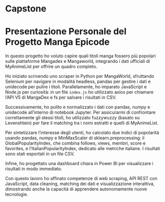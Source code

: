 # Capstone
# Presentazione Personale del Progetto Manga Epicode

In questo progetto ho voluto capire quali titoli manga fossero più popolari sulle piattaforme Mangadex e Mangaworld, integrando i dati ufficiali di MyAnimeList per offrire un quadro completo.

Ho iniziato scrivendo uno scraper in Python per MangaWorld, sfruttando Selenium per navigare in modalità headless, pandas per gestire i dati e unidecode per pulire i titoli. Parallelamente, ho imparato JavaScript e Node.js per curiosità: in un file `index.js` ho utilizzato axios per chiamare l’API V5 di MangaDex e fs per salvare i risultati in CSV.

Successivamente, ho pulito e normalizzato i dati con pandas, numpy e unidecode all’interno di notebook Jupyter. Per assicurarmi di confrontare correttamente gli stessi titoli, ho utilizzato fuzzywuzzy (basato su Levenshtein) per fare il matching tra i nomi estratti e quelli di MyAnimeList.

Per sintetizzare l’interesse degli utenti, ho calcolato due indici di popolarità usando pandas, numpy e MinMaxScaler di sklearn.preprocessing: il GlobalPopularityIndex, che combina follows, views, membri, score e favorites, e l’ItalianPopularityIndex, dedicato alle metriche italiane. I risultati sono stati esportati in un file CSV.

Infine, ho progettato una dashboard chiara in Power BI per visualizzare i risultati in modo immediato.

Con questo lavoro ho affinato competenze di web scraping, API REST con JavaScript, data cleaning, matching dei dati e visualizzazione interattiva, dimostrando anche la capacità di apprendere autonomamente nuove tecnologie.
